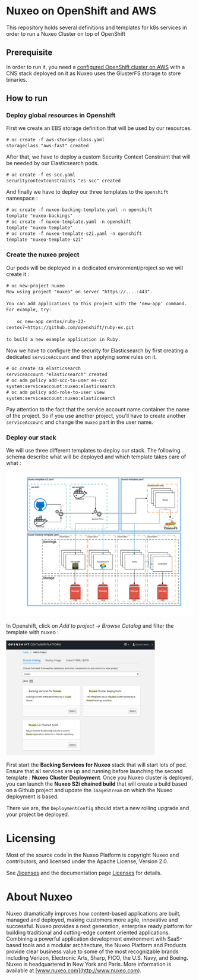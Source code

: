 # Nuxeo on OpenShift and AWS

This repository holds several definitions and templates for k8s services in order to run a Nuxeo Cluster on top of OpenShift


## Prerequisite
In order to run it, you need a [configured OpenShift cluster on AWS](https://github.com/openshift/openshift-ansible-contrib/tree/master/reference-architecture/aws-ansible) with a CNS stack deployed on it as Nuxeo uses the GlusterFS storage to store binaries.





## How to run

### Deploy global resources in Openshift
First we create an EBS storage definition that will be used by our resources. 
   
    # oc create -f aws-storage-class.yaml
    storageclass "aws-fast" created

After that, we have to deploy a custom Security Context Constraint that will be needed by our Elasticsearch pods.

    # oc create -f es-scc.yaml
    securitycontextconstraints "es-scc" created
    
And finally we have to deploy our three templates to the `openshift` namespace :


    # oc create -f nuxeo-backing-template.yaml -n openshift
    template "nuxeo-backings"
    # oc create -f nuxeo-template.yaml -n openshift
    template "nuxeo-template"
    # oc create -f nuxeo-template-s2i.yaml -n openshift
    template "nuxeo-template-s2i"

### Create the nuxeo project

Our pods will be deployed in a dedicated environment/project so we will create it :

    # oc new-project nuxeo
    Now using project "nuxeo" on server "https://....:443".

    You can add applications to this project with the 'new-app' command. For example, try:

        oc new-app centos/ruby-22-centos7~https://github.com/openshift/ruby-ex.git

    to build a new example application in Ruby.
    
Now we have to configure the security for Elasticsearch by first creating a dedicated `serviceAccount` and then applying some rules on it. 


    # oc create sa elasticsearch
    serviceaccount "elasticsearch" created
    # oc adm policy add-scc-to-user es-scc system:serviceaccount:nuxeo:elasticsearch
    # oc adm policy add-role-to-user view system:serviceaccount:nuxeo:elasticsearch

Pay attention to the fact that the service account name container the name of the project. So if you use another project, you'll have to create another `serviceAccount` and change the `nuxeo` part in the user name. 

### Deploy our stack

We will use three different templates to deploy our stack. The following schema describe what will be deployed and which template takes care of what :

<img src="schema/templates.png"/>

In Openshift, click on *Add to project -> Browse Catalog* and filter the template with nuxeo :

<img src="schema/runtemplate.png" width="400px"/>

First start the **Backing Services for Nuxeo** stack that will start lots of pod. Ensure that all services are up and running before launching the second template : **Nuxeo Cluster Deployment**. Once you Nuxeo cluster is deployed, you can launch the **Nuxeo S2i chained build** that will create a build based on a Github project and update the `ImageStream` on which the Nuxeo deployment is based. 

There we are, the `DeploymentConfig` should start a new rolling upgrade and your project be deployed. 
    


# Licensing

Most of the source code in the Nuxeo Platform is copyright Nuxeo and
contributors, and licensed under the Apache License, Version 2.0.

See [/licenses](/licenses) and the documentation page [Licenses](http://doc.nuxeo.com/x/gIK7) for details.

# About Nuxeo

Nuxeo dramatically improves how content-based applications are built, managed and deployed, making customers more agile, innovative and successful. Nuxeo provides a next generation, enterprise ready platform for building traditional and cutting-edge content oriented applications. Combining a powerful application development environment with SaaS-based tools and a modular architecture, the Nuxeo Platform and Products provide clear business value to some of the most recognizable brands including Verizon, Electronic Arts, Sharp, FICO, the U.S. Navy, and Boeing. Nuxeo is headquartered in New York and Paris. More information is available at [www.nuxeo.com](http://www.nuxeo.com).




